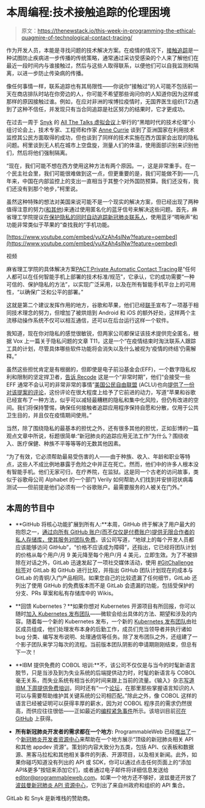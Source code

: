 # 本周编程:技术接触追踪的伦理困境

> 原文：<https://thenewstack.io/this-week-in-programming-the-ethical-quagmire-of-technological-contact-tracing/>

作为开发人员，本能是寻找问题的技术解决方案。在疫情的情况下，[接触追踪](https://www.who.int/news-room/q-a-detail/contact-tracing)是一种试图防止疾病进一步传播的传统策略，通常通过采访受感染的个人来了解他们在最近一段时间内与谁接触过，然后与这些人取得联系，以便他们可以自我监测和隔离，以进一步防止传染病的传播。

像任何事情一样，联系追踪也有其局限性——你说你“接触过”的人可能不包括前一天在商店排队时站在你旁边的人，你可能不希望那些询问你的人知道你因为这样或那样的原因接触过谁。例如，在应对非洲的埃博拉疫情时，无国界医生组织(T2)遇到了这种不信任，并发现只有当合同追踪是社区努力的结果时，它才更成功。

在过去一周于 [Snyk](https://snyk.io/) 的 [All The Talks 虚拟会议](https://www.allthetalks.org/)上举行的“黑暗时代的技术伦理”小组讨论会上，技术专家、工程师和作家 [Anne Currie](https://www.annecurrie.com/) 谈到了亚洲国家在利用技术监控其公民方面取得的成功，但也谈到了同样的技术实施在西方国家会出现的隐私问题。柯里谈到无人机在城市上空盘旋，测量人们的体温，使用面部识别来识别他们，然后将他们强制隔离。

“现在，我们可能不想在西方使用这种方法有两个原因。一，这是非常重手。在一个民主社会里，我们可能很难做到这一点，但更重要的是，我们可能做不到——几年来，中国在内部监控上的支出一直相当于其整个对外国防预算。我们还没有，我们还没有到那个地步，”柯里说。

虽然这种特殊的想法对美国来说可能不是一个现实的解决方案，但已经出现了两种值得注意的努力([和其他](https://covid-global-hackathon.devpost.com/submissions/search?utf8=%E2%9C%93&terms=contact+tracing&sort=))来通过使用匿名化的蓝牙信号来解决这些问题。首先，麻省理工学院提议[在保护隐私的同时自动追踪新冠肺炎联系人](http://news.mit.edu/2020/bluetooth-covid-19-contact-tracing-0409)，使用蓝牙“啁啾声”和功能非常类似于苹果的“查找我的”手机功能。

[https://www.youtube.com/embed/yuXzAh4slNw?feature=oembed](https://www.youtube.com/embed/yuXzAh4slNw?feature=oembed)

视频

麻省理工学院的具体解决方案[PACT:Private Automatic Contact Tracing](https://pact.mit.edu/)是“任何人都可以在任何智能手机上部署的技术标准/规范”，它承认，它的成功需要“一种可信的、保护隐私的方法”，以实现广泛采用，以及在所有智能手机平台上的可用性，“以确保广泛和公平的部署。”

这就是第二个建议发挥作用的地方，谷歌和苹果，他们已经[联手](https://www.apple.com/newsroom/2020/04/apple-and-google-partner-on-covid-19-contact-tracing-technology)宣布了一项基于相同技术理念的努力，但增加了被烘焙到 Android 和 iOS 的额外好处，这样两个主流移动操作系统不仅可以相互通信，还可以在后台运行这样一个软件。

我知道，现在你对隐私的感觉很敏锐，但两家公司都保证该技术提供完全匿名，根据 Vox 上一篇关于隐私问题的文章 T11，这是一个“在疫情结束时淘汰联系人跟踪工具的计划，尽管具体哪些软件功能将会消失以及什么被视为‘疫情的终结’仍需解释。”

虽然这些担忧肯定是有根据的，但即使是电子前沿基金会(EFF)，一个数字隐私权利和限制的坚定捍卫者，[告诉 Recode](https://www.vox.com/recode/2020/4/10/21216675/apple-google-covid-coronavirus-contact-tracing-app) 这是一个“非常时期”，他们“会接受一些 EFF 通常不会认可的非常非常的事情”[美国公民自由联盟](https://www.aclu.org/) (ACLU)也向[提供了一份对该提案的评论](https://www.aclu.org/press-releases/aclu-comment-applegoogle-covid-19-contact-tracing-effort)，这份评论在很大程度上给予了它前进的动力，写道“苹果和谷歌已经宣布了一种方法，似乎可以减轻最糟糕的隐私和集中化风险，但仍有改进的空间。我们将保持警惕，确保任何接触者追踪应用程序保持自愿和分散，仅用于公共卫生目的，并且仅在疫情期间使用。”

当然，除了围绕隐私的最基本的担忧之外，还有很多其他的担忧，正如彭博的一篇观点文章中所说，标题很简单:“新冠肺炎的追踪应用无法工作”为什么？围绕收入、医疗保健、种族不平等等等的无数其他因素。

“为了有效，它必须帮助最易受伤害的人——由于种族、收入、年龄和职业等特点，这些人不成比例地暴露于危险之中并正在死亡。然而，他们中的许多人根本没有智能手机。他们无家可归，在疗养院，在监狱。这是同一个古老的访问故事，类似于谷歌母公司 Alphabet 的一个部门 Verily 如何帮助人们找到并安排冠状病毒测试——但前提是他们必须有一个谷歌账户。最需要服务的人被关在门外。”

## 本周的节目中

*   **GitHub 将核心功能扩展到所有人:**本周，GitHub 终于解决了用户最大的抱怨之一，[通过向所有 GitHub 账户(而不仅仅是付费账户)提供无限合作者的私人存储库，使其服务对团队免费](https://github.blog/2020-04-14-github-is-now-free-for-teams/)。该公司写道，“地球上的每个开发人员都应该能够访问 GitHub”，“价格不应该成为障碍”，还指出，它已经将团队计划的价格从每个用户/月 9 美元降至每个用户/月 4 美元，立即生效。为了不被排除在对话之外，GitLab 迅速发起了一项社交媒体活动，使用 [#GitChallenge 标签](https://twitter.com/hashtag/gitchallenge)对 GitLab 和 GitHub 进行比较，并指出 GitHub 团队计划现在的成本与 GitLab 的青铜/入门产品相同。如果您自己的比较遗漏了任何细节，GitLab 还列出了使用 GitHub 的免费版本而不是 GitLab 会遗漏的功能，包括受保护的分支、PRs 草案和私有存储库中的 Wikis。
*   **回馈 Kubernetes？**如果你想对 Kubernetes 开源项目有所回报，你可以随时[加入 Kubernetes 发布团队](https://cloudblogs.microsoft.com/opensource/2020/04/11/join-kubernetes-release-team-roles-responsibilities/)——微软会给出具体的方法、期望和涉及的内容。随着每一个新的 Kubernetes 发布，一个新的 [Kubernetes 发布团队](https://github.com/kubernetes/sig-release/tree/master/release-team#kubernetes-release-team)由社区成员组成，他们处理发布本身的后勤工作，成员们充当领导者并执行诸如 bug 分类、编写发布说明、处理通信等任务。除了发布团队之外，还组建了一个影子团队来学习每次的流程。当前版本团队阴影的申请期刚刚结束，但总有下一次！

*   **IBM 提供免费的 COBOL 培训:**不，该公司不仅仅是与当今的时髦新语言脱节，只是当涉及到为失业系统的后端提供动力时，时髦的新语言与 COBOL 毫无关系，而失业系统有相当长的时间来跟上当前的流量。《输入》杂志[写道](https://www.inputmag.com/tech/ibm-will-offer-free-cobol-training-to-address-overloaded-unemployment-systems)[IBM 下周提供免费培训](https://newsroom.ibm.com/2020-04-09-IBM-and-Open-Mainframe-Project-Mobilize-to-Connect-States-with-COBOL-Skills)，同时还有“一个[论坛](https://community.openmainframeproject.org/c/calling-all-cobol-programmers/15)，在那里那些掌握语言知识的人可以与需要帮助维护其关键系统的公司相匹配。”除此之外，像 COBOL 这样的语言已经被证明可以获得丰厚的薪水，因为对 COBOL 程序员的需求仍然很高，而供应往往很低——正如最近的[编程紧急事件](https://www.cnn.com/2020/04/08/business/coronavirus-cobol-programmers-new-jersey-trnd/index.html)所示。该培训目前[可在 GitHub](https://github.com/openmainframeproject) 上获得。
*   **所有新冠肺炎开发者的需求都在一个地方:** ProgrammableWeb 已经[推出了](https://www.programmableweb.com/news/programmableweb-launches-covid-19coronavirus-developer-resource-center/brief/2020/04/13)一个[新冠肺炎开发者资源中心](https://www.programmableweb.com/coronavirus-covid-19)来帮助在一个地方展示“顶级的新冠肺炎相关 API 和其他 appdev 资源”。策划的内容大致分为五类，包括 API、仪表板和数据源、黑客马拉松和其他相关事件的列表、开源项目，以及相关新闻。此外，如果你碰巧知道没有列出的 API 或 SDK，你可以通过点击任何页面上的“添加 API&更多”按钮来添加它们，或者通过电子邮件将详细信息发送给[editor@programmableweb.com](mailto:editor@programmableweb.com)。如果一个地方还不够好，波兹曼还开放了[波兹曼新冠肺炎 API 资源中心](https://cts.businesswire.com/ct/CT?id=smartlink&url=https%3A%2F%2Fcovid-19-apis.postman.com%2F&esheet=52194497&newsitemid=20200326005142&lan=en-US&anchor=Postman+COVID-19+API+Resource+Center&index=1&md5=0a34058005dcd35226b915e97596b0a1)，它列出了来自州政府和组织的 API 集合。

GitLab 和 Snyk 是新堆栈的赞助商。

<svg xmlns:xlink="http://www.w3.org/1999/xlink" viewBox="0 0 68 31" version="1.1"><title>Group</title> <desc>Created with Sketch.</desc></svg>